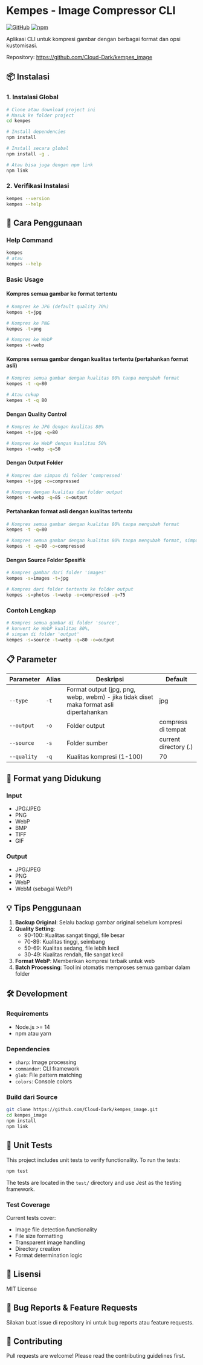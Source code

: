# Kempes - Image Compressor CLI

[![GitHub](https://img.shields.io/github/license/Cloud-Dark/kempes_image)](https://github.com/Cloud-Dark/kempes_image)
[![npm](https://img.shields.io/npm/v/kempes)](https://www.npmjs.com/package/kempes)

Aplikasi CLI untuk kompresi gambar dengan berbagai format dan opsi kustomisasi.

Repository: https://github.com/Cloud-Dark/kempes_image

## 📦 Instalasi

### 1. Instalasi Global

```bash
# Clone atau download project ini
# Masuk ke folder project
cd kempes

# Install dependencies
npm install

# Install secara global
npm install -g .

# Atau bisa juga dengan npm link
npm link
```

### 2. Verifikasi Instalasi

```bash
kempes --version
kempes --help
```

## 🚀 Cara Penggunaan

### Help Command
```bash
kempes
# atau
kempes --help
```

### Basic Usage

#### Kompres semua gambar ke format tertentu
```bash
# Kompres ke JPG (default quality 70%)
kempes -t=jpg

# Kompres ke PNG
kempes -t=png

# Kompres ke WebP
kempes -t=webp
```

#### Kompres semua gambar dengan kualitas tertentu (pertahankan format asli)
```bash
# Kompres semua gambar dengan kualitas 80% tanpa mengubah format
kempes -t -q=80

# Atau cukup
kempes -t -q 80
```

#### Dengan Quality Control
```bash
# Kompres ke JPG dengan kualitas 80%
kempes -t=jpg -q=80

# Kompres ke WebP dengan kualitas 50%
kempes -t=webp -q=50
```

#### Dengan Output Folder
```bash
# Kompres dan simpan di folder 'compressed'
kempes -t=jpg -o=compressed

# Kompres dengan kualitas dan folder output
kempes -t=webp -q=85 -o=output
```

#### Pertahankan format asli dengan kualitas tertentu
```bash
# Kompres semua gambar dengan kualitas 80% tanpa mengubah format
kempes -t -q=80

# Kompres semua gambar dengan kualitas 80% tanpa mengubah format, simpan di folder 'compressed'
kempes -t -q=80 -o=compressed
```

#### Dengan Source Folder Spesifik
```bash
# Kompres gambar dari folder 'images'
kempes -s=images -t=jpg

# Kompres dari folder tertentu ke folder output
kempes -s=photos -t=webp -o=compressed -q=75
```

### Contoh Lengkap
```bash
# Kompres semua gambar di folder 'source', 
# konvert ke WebP kualitas 80%, 
# simpan di folder 'output'
kempes -s=source -t=webp -q=80 -o=output
```

## 📋 Parameter

| Parameter | Alias | Deskripsi | Default |
|-----------|-------|-----------|---------|
| `--type` | `-t` | Format output (jpg, png, webp, webm) - jika tidak diset maka format asli dipertahankan | jpg |
| `--output` | `-o` | Folder output | compress di tempat |
| `--source` | `-s` | Folder sumber | current directory (.) |
| `--quality` | `-q` | Kualitas kompresi (1-100) | 70 |

## 🎯 Format yang Didukung

### Input
- JPG/JPEG
- PNG  
- WebP
- BMP
- TIFF
- GIF

### Output
- JPG/JPEG
- PNG
- WebP
- WebM (sebagai WebP)

## 💡 Tips Penggunaan

1. **Backup Original**: Selalu backup gambar original sebelum kompresi
2. **Quality Setting**: 
   - 90-100: Kualitas sangat tinggi, file besar
   - 70-89: Kualitas tinggi, seimbang
   - 50-69: Kualitas sedang, file lebih kecil
   - 30-49: Kualitas rendah, file sangat kecil
3. **Format WebP**: Memberikan kompresi terbaik untuk web
4. **Batch Processing**: Tool ini otomatis memproses semua gambar dalam folder

## 🛠️ Development

### Requirements
- Node.js >= 14
- npm atau yarn

### Dependencies
- `sharp`: Image processing
- `commander`: CLI framework
- `glob`: File pattern matching  
- `colors`: Console colors

### Build dari Source
```bash
git clone https://github.com/Cloud-Dark/kempes_image.git
cd kempes_image
npm install
npm link
```

## 🧪 Unit Tests

This project includes unit tests to verify functionality. To run the tests:

```bash
npm test
```

The tests are located in the `test/` directory and use Jest as the testing framework.

### Test Coverage

Current tests cover:
- Image file detection functionality
- File size formatting
- Transparent image handling
- Directory creation
- Format determination logic

## 📄 Lisensi

MIT License

## 🐛 Bug Reports & Feature Requests

Silakan buat issue di repository ini untuk bug reports atau feature requests.

## 🤝 Contributing

Pull requests are welcome! Please read the contributing guidelines first.